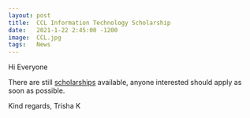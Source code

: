 ```yaml
---
layout: post
title:  CCL Information Technology Scholarship
date:   2021-1-22 2:45:00 -1200
image:  CCL.jpg
tags:   News
---
```


Hi Everyone

There are still [scholarships](https://www.nmit.ac.nz/study/applying/fees-costs-and-financing/scholarships/#it20) available, anyone interested should apply as soon as possible.

Kind regards, Trisha K